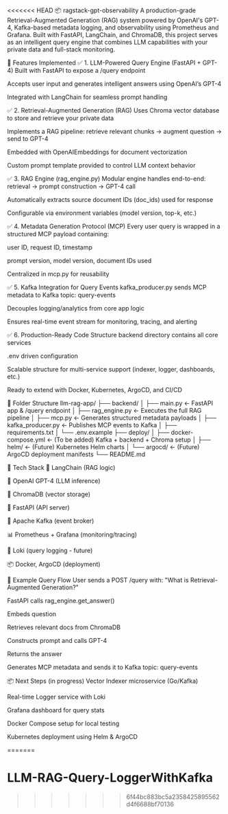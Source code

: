 <<<<<<< HEAD
📦 ragstack-gpt-observability
A production-grade Retrieval-Augmented Generation (RAG) system powered by OpenAI's GPT-4, Kafka-based metadata logging, and observability using Prometheus and Grafana. Built with FastAPI, LangChain, and ChromaDB, this project serves as an intelligent query engine that combines LLM capabilities with your private data and full-stack monitoring.

🚀 Features Implemented
✅ 1. LLM-Powered Query Engine (FastAPI + GPT-4)
Built with FastAPI to expose a /query endpoint

Accepts user input and generates intelligent answers using OpenAI’s GPT-4

Integrated with LangChain for seamless prompt handling

✅ 2. Retrieval-Augmented Generation (RAG)
Uses Chroma vector database to store and retrieve your private data

Implements a RAG pipeline: retrieve relevant chunks → augment question → send to GPT-4

Embedded with OpenAIEmbeddings for document vectorization

Custom prompt template provided to control LLM context behavior

✅ 3. RAG Engine (rag_engine.py)
Modular engine handles end-to-end: retrieval → prompt construction → GPT-4 call

Automatically extracts source document IDs (doc_ids) used for response

Configurable via environment variables (model version, top-k, etc.)

✅ 4. Metadata Generation Protocol (MCP)
Every user query is wrapped in a structured MCP payload containing:

user ID, request ID, timestamp

prompt version, model version, document IDs used

Centralized in mcp.py for reusability

✅ 5. Kafka Integration for Query Events
kafka_producer.py sends MCP metadata to Kafka topic: query-events

Decouples logging/analytics from core app logic

Ensures real-time event stream for monitoring, tracing, and alerting

✅ 6. Production-Ready Code Structure
backend directory contains all core services

.env driven configuration

Scalable structure for multi-service support (indexer, logger, dashboards, etc.)

Ready to extend with Docker, Kubernetes, ArgoCD, and CI/CD

📁 Folder Structure
llm-rag-app/
├── backend/
│ ├── main.py ← FastAPI app & /query endpoint
│ ├── rag_engine.py ← Executes the full RAG pipeline
│ ├── mcp.py ← Generates structured metadata payloads
│ ├── kafka_producer.py ← Publishes MCP events to Kafka
│ ├── requirements.txt
│ └── .env.example
├── deploy/
│ ├── docker-compose.yml ← (To be added) Kafka + backend + Chroma setup
│ ├── helm/ ← (Future) Kubernetes Helm charts
│ └── argocd/ ← (Future) ArgoCD deployment manifests
└── README.md

🧠 Tech Stack
🔗 LangChain (RAG logic)

🧠 OpenAI GPT-4 (LLM inference)

💾 ChromaDB (vector storage)

🧰 FastAPI (API server)

📨 Apache Kafka (event broker)

📊 Prometheus + Grafana (monitoring/tracing)

🧾 Loki (query logging - future)

📦 Docker, ArgoCD (deployment)

🧪 Example Query Flow
User sends a POST /query with: "What is Retrieval-Augmented Generation?"

FastAPI calls rag_engine.get_answer()

Embeds question

Retrieves relevant docs from ChromaDB

Constructs prompt and calls GPT-4

Returns the answer

Generates MCP metadata and sends it to Kafka topic: query-events

📦 Next Steps (in progress)
 Vector Indexer microservice (Go/Kafka)

 Real-time Logger service with Loki

 Grafana dashboard for query stats

 Docker Compose setup for local testing

 Kubernetes deployment using Helm & ArgoCD

=======
# LLM-RAG-Query-LoggerWithKafka
>>>>>>> 6f44bc883bc5a2358425895562d4f6688bf70136
